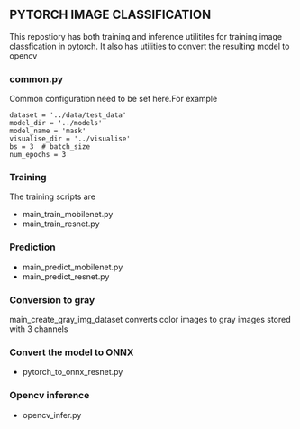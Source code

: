 ## PYTORCH IMAGE CLASSIFICATION
This repostiory has both training and inference utilitites for training image classfication in pytorch.
It also has utilities to convert the resulting model to opencv 

### common.py
Common configuration need to be set here.For example
```
dataset = '../data/test_data'
model_dir = '../models'
model_name = 'mask'
visualise_dir = '../visualise'
bs = 3  # batch_size
num_epochs = 3
```

### Training 
The training scripts are 
- main_train_mobilenet.py
- main_train_resnet.py

### Prediction
- main_predict_mobilenet.py
- main_predict_resnet.py

### Conversion to gray
main_create_gray_img_dataset converts color images to gray images stored with 3 channels

### Convert the model to ONNX
- pytorch_to_onnx_resnet.py

### Opencv inference 
- opencv_infer.py
